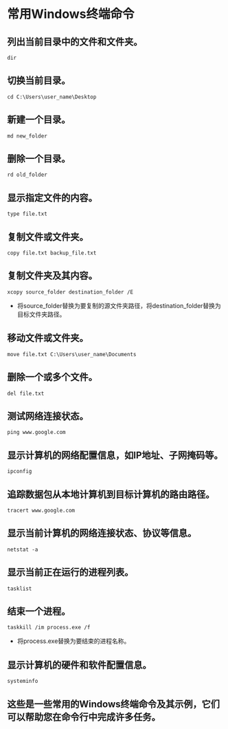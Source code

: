 # 常用Windows终端命令


## 列出当前目录中的文件和文件夹。
```
dir
```

## 切换当前目录。
```
cd C:\Users\user_name\Desktop
```

## 新建一个目录。
```
md new_folder
```

## 删除一个目录。
```
rd old_folder
```

## 显示指定文件的内容。
```
type file.txt
```

## 复制文件或文件夹。
```
copy file.txt backup_file.txt
```

## 复制文件夹及其内容。
```
xcopy source_folder destination_folder /E
```
* 将source_folder替换为要复制的源文件夹路径，将destination_folder替换为目标文件夹路径。

## 移动文件或文件夹。
```
move file.txt C:\Users\user_name\Documents
```

## 删除一个或多个文件。
```
del file.txt
```

## 测试网络连接状态。
```
ping www.google.com
```

## 显示计算机的网络配置信息，如IP地址、子网掩码等。
```
ipconfig
```

## 追踪数据包从本地计算机到目标计算机的路由路径。
```
tracert www.google.com
```

## 显示当前计算机的网络连接状态、协议等信息。
```
netstat -a
```

## 显示当前正在运行的进程列表。
```
tasklist
```

## 结束一个进程。
```
taskkill /im process.exe /f
```
* 将process.exe替换为要结束的进程名称。


## 显示计算机的硬件和软件配置信息。
```
systeminfo
```
## 这些是一些常用的Windows终端命令及其示例，它们可以帮助您在命令行中完成许多任务。
